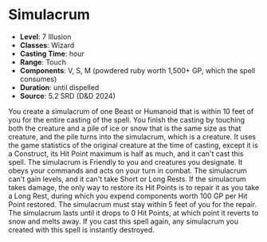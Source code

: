# Simulacrum

- **Level**: 7 Illusion
- **Classes**: Wizard
- **Casting Time**: hour
- **Range**: Touch
- **Components**: V, S, M (powdered ruby worth 1,500+ GP, which the spell consumes)
- **Duration**: until dispelled
- **Source**: 5.2 SRD (D&D 2024)

You create a simulacrum of one Beast or Humanoid that is within 10 feet of you for the entire casting of the spell. You finish the casting by touching both the creature and a pile of ice or snow that is the same size as that creature, and the pile turns into the simulacrum, which is a creature. It uses the game statistics of the original creature at the time of casting, except it is a Construct, its Hit Point maximum is half as much, and it can't cast this spell. The simulacrum is Friendly to you and creatures you designate. It obeys your commands and acts on your turn in combat. The simulacrum can't gain levels, and it can't take Short or Long Rests. If the simulacrum takes damage, the only way to restore its Hit Points is to repair it as you take a Long Rest, during which you expend components worth 100 GP per Hit Point restored. The simulacrum must stay within 5 feet of you for the repair. The simulacrum lasts until it drops to 0 Hit Points, at which point it reverts to snow and melts away. If you cast this spell again, any simulacrum you created with this spell is instantly destroyed.

